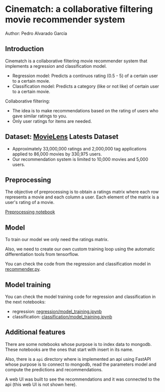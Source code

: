 # Cinematch: a collaborative filtering movie recommender system

Author: Pedro Alvarado García

## Introduction
Cinematch is a collaborative filtering movie recommender system that implements a regression and classification model.
- Regression model: Predicts a continuos rating (0.5 - 5) of a certain user to a certain movie.
- Classification model: Predicts a category (like or not like) of certain user to a certain movie.

Collaborative filtering:
- The idea is to make recommendations based on the rating of users who gave similar ratings to you.
- Only user ratings for items are needed.

## Dataset: [MovieLens](https://grouplens.org/datasets/movielens/) Latests Dataset
- Approximately 33,000,000 ratings and 2,000,000 tag applications applied to 86,000 movies by 330,975 users.
- Our recommendation system is limited to 10,000 movies and 5,000 users.

## Preprocessing
The objective of preprocessing is to obtain a ratings matrix where each row represents a movie and each column a user. Each element of the matrix is ​​a user's rating of a movie.

[Preprocessing notebook](create_ratings_matrix.ipynb)

## Model
To train our model we only need the ratings matrix.

Also, we need to create our own custom training loop using the automatic differentiation tools from tensorflow.

You can check the code from the regression and classification model in [recommender.py](recommender/recommender.py).

## Model training
You can check the model training code for regression and classification in the next notebooks:
- regression: [regression/model_training.ipynb](regression/model_training.ipynb)
- classification: [classification/model_training.ipynb](classification/model_training.ipynb)

## Additional features
There are some notebooks whose purpose is to index data to mongodb. These notebooks are the ones that start with insert in its name.

Also, there is a `api` directory where is implemented an api using FastAPI whose purpose is to connect to mongodb, read the parameters model and compute the predictions and recommendations.

A web UI was built to see the recommendations and it was connected to the api (this web UI is not shown here).
